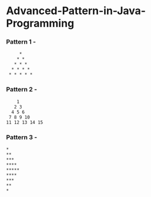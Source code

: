 # Advanced-Pattern-in-Java-Programming
### Pattern 1 -
         *
        * *
       * * *
      * * * *
     * * * * *

### Pattern 2 -
        1
       2 3
      4 5 6
     7 8 9 10
    11 12 13 14 15
   
### Pattern 3 -
    *
    **
    ***
    ****
    *****
    ****
    ***
    **
    *
